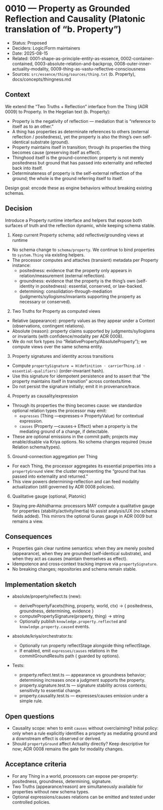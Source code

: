 # 0010 — Property as Grounded Reflection and Causality (Platonic translation of “b. Property”)

- Status: Proposed
- Deciders: Logic/Form maintainers
- Date: 2025-08-15
- Related: 0001-shape-as-principle-entity-as-essence, 0002-container-contained, 0003-absolute-relation-and-backprop, 0008-outer-inner-actuality-modality, 0009-thing-as-vastu-reflective-consciousness
- Sources: `src/essence/thing/sources/thing.txt` (b. Property), docs/concepts/thingness.md

## Context

We extend the “Two Truths + Reflection” interface from the Thing (ADR 0009) to Property. In the Hegelian text (b. Property):

- Property is the negativity of reflection — mediation that is “reference to itself as to an other.”
- A thing has properties as determinate references to others (external reflection / positedness), yet the property is also the thing’s own self-identical substrate (ground).
- Property maintains itself in transition; through its properties the thing becomes cause (preserving itself as effect).
- Thinghood itself is the ground-connection: property is not merely positedness but ground that has passed into externality and reflected back into itself.
- Determinateness of property is the self-external reflection of the ground; the whole is the ground referring itself to itself.

Design goal: encode these as engine behaviors without breaking existing schemas.

## Decision

Introduce a Property runtime interface and helpers that expose both surfaces of truth and the reflection dynamic, while keeping schema stable.

1) Keep current Property schema; add reflective/grounding views at runtime

- No schema change to `schema/property`. We continue to bind properties to `system.Thing` via existing helpers.
- The processor computes and attaches (transient) metadata per Property instance:
  - positedness: evidence that the property only appears in relation/measurement (external reflection).
  - groundness: evidence that the property is the thing’s own (self-identity in positedness): essential, conserved, or law-backed.
  - determining: consolidation-through-mediation (judgments/syllogisms/invariants supporting the property as necessary or conserved).

2) Two Truths for Property as computed views

- Relative (appearance): property values as they appear under a Context (observations, contingent relations).
- Absolute (reason): property claims supported by judgments/syllogisms or invariants (with confidence/modality per ADR 0008).
- We do not fork types (no “RelativeProperty/AbsoluteProperty”); we compute views over the same schema entity.

3) Property signatures and identity across transitions

- Compute `propertySignature = H(definition ◦ carrierThing.id ◦ essential-qualifiers)` (order-invariant hash).
- Use this signature for idempotent persistence and to assert that “the property maintains itself in transition” across contexts/time.
- Do not persist the signature initially; emit it in provenance/trace.

4) Property as causality/expression

- Through its properties the thing becomes cause: we standardize optional relation types the processor may emit:
  - `expresses` (Thing —expresses→ PropertyValue) for contextual expression.
  - `causes` (Property —causes→ Effect) when a property is the mediating ground of a change, if detectable.
- These are optional emissions in the commit path; projects may enable/disable via Kriya options. No schema changes required (reuse Relation schema/types).

5) Ground-connection aggregation per Thing

- For each Thing, the processor aggregates its essential properties into a `propertyGround` view: the cluster representing the “ground that has passed into externality and returned.”
- This view powers determining‑reflection and can feed modality actualization (still governed by ADR 0008 policies).

6) Qualitative gauge (optional, Platonic)

- Staying pre‑Abhidharma: processors MAY compute a qualitative gauge for properties (stability/activity/inertia) to assist analysis/UX (no schema fields added). This mirrors the optional Gunas gauge in ADR 0009 but remains a view.

## Consequences

- Properties gain clear runtime semantics: when they are merely posited (appearance), when they are grounded (self‑identical substrate), and when they act as causes (maintain themselves as effect).
- Idempotence and cross‑context tracking improve via `propertySignature`.
- No breaking changes; repositories and schema remain stable.

## Implementation sketch

- absolute/property/reflect.ts (new):
  - derivePropertyFacets(thing, property, world, ctx) → { positedness, groundness, determining, evidence }
  - computePropertySignature(property, thing) → string
  - Optionally publish `knowledge.property.reflected` and `knowledge.property.caused` events.

- absolute/kriya/orchestrator.ts:
  - Optionally run property reflectStage alongside thing reflectStage.
  - If enabled, emit `expresses/causes` relations in the commitGroundResults path (
    guarded by options).

- Tests:
  - property.reflect.test.ts — appearance vs groundness behavior; determining increases once a judgment supports the property.
  - property.signature.test.ts — signature stability across contexts; sensitivity to essential change.
  - property.causality.test.ts — expresses/causes emission under a simple rule.

## Open questions

- Causality scope: when to emit `causes` without overclaiming? Initial policy: only when a rule explicitly identifies a property as mediating ground and a downstream effect is observed or derived.
- Should `propertyGround` affect Actuality directly? Keep descriptive for now; ADR 0008 remains the gate for modality changes.

## Acceptance criteria

- For any Thing in a world, processors can expose per‑property: positedness, groundness, determining, signature.
- Two Truths (appearance/reason) are simultaneously available for properties without new schema types.
- Optional expressions/causes relations can be emitted and tested under controlled policies.
